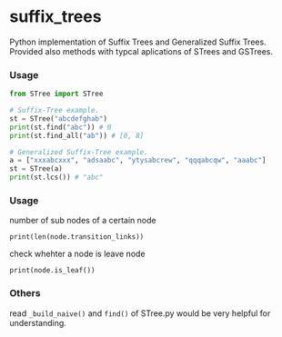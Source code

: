 # suffix_trees
Python implementation of Suffix Trees and Generalized Suffix Trees. Provided also methods with typcal aplications of STrees and GSTrees. 

### Usage

```python
from STree import STree

# Suffix-Tree example.
st = STree("abcdefghab")
print(st.find("abc")) # 0
print(st.find_all("ab")) # [0, 8]

# Generalized Suffix-Tree example.
a = ["xxxabcxxx", "adsaabc", "ytysabcrew", "qqqabcqw", "aaabc"]
st = STree(a)
print(st.lcs()) # "abc"
```


### Usage

number of sub nodes of a certain node
```
print(len(node.transition_links))
```

check whehter a node is leave node
```
print(node.is_leaf())
```


### Others
read ```_build_naive()``` and ```find()``` of STree.py would be very helpful for understanding.




